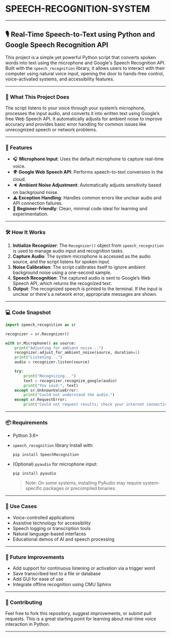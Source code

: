 # SPEECH-RECOGNITION-SYSTEM

---

## 🎙️ Real-Time Speech-to-Text using Python and Google Speech Recognition API

This project is a simple yet powerful Python script that converts spoken words into text using the microphone and Google's Speech Recognition API. Built with the `speech_recognition` library, it allows users to interact with their computer using natural voice input, opening the door to hands-free control, voice-activated systems, and accessibility features.

---

### 🧠 What This Project Does

The script listens to your voice through your system’s microphone, processes the input audio, and converts it into written text using Google’s free Web Speech API. It automatically adjusts for ambient noise to improve accuracy and provides basic error handling for common issues like unrecognized speech or network problems.

---

### 📌 Features

* 🎧 **Microphone Input**: Uses the default microphone to capture real-time voice.
* 🌍 **Google Web Speech API**: Performs speech-to-text conversion in the cloud.
* 🔈 **Ambient Noise Adjustment**: Automatically adjusts sensitivity based on background noise.
* ⚠️ **Exception Handling**: Handles common errors like unclear audio and API connection failures.
* 🧪 **Beginner-Friendly**: Clean, minimal code ideal for learning and experimentation.

---

### 🛠️ How It Works

1. **Initialize Recognizer**: The `Recognizer()` object from `speech_recognition` is used to manage audio input and recognition tasks.
2. **Capture Audio**: The system microphone is accessed as the audio source, and the script listens for spoken input.
3. **Noise Calibration**: The script calibrates itself to ignore ambient background noise using a one-second sample.
4. **Speech Recognition**: The captured audio is sent to Google’s Web Speech API, which returns the recognized text.
5. **Output**: The recognized speech is printed to the terminal. If the input is unclear or there's a network error, appropriate messages are shown.

---

### 💻 Code Snapshot

```python
import speech_recognition as sr

recognizer = sr.Recognizer()

with sr.Microphone() as source:
    print("Adjusting for ambient noise...")
    recognizer.adjust_for_ambient_noise(source, duration=1)
    print("Listening...")
    audio = recognizer.listen(source)

    try:
        print("Recognizing...")
        text = recognizer.recognize_google(audio)
        print("You said:", text)
    except sr.UnknownValueError:
        print("Could not understand the audio.")
    except sr.RequestError:
        print("Could not request results; check your internet connection.")
```

---

### 📦 Requirements

* Python 3.6+
* `speech_recognition` library
  Install with:

  ```
  pip install SpeechRecognition
  ```
* (Optional) `pyaudio` for microphone input:

  ```
  pip install pyaudio
  ```

  > Note: On some systems, installing PyAudio may require system-specific packages or precompiled binaries.

---

### 🚀 Use Cases

* Voice-controlled applications
* Assistive technology for accessibility
* Speech logging or transcription tools
* Natural language-based interfaces
* Educational demos of AI and speech processing

---

### 🧩 Future Improvements

* Add support for continuous listening or activation via a trigger word
* Save transcribed text to a file or database
* Add GUI for ease of use
* Integrate offline recognition using CMU Sphinx

---

### 🤝 Contributing

Feel free to fork this repository, suggest improvements, or submit pull requests. This is a great starting point for learning about real-time voice interaction in Python.

---

